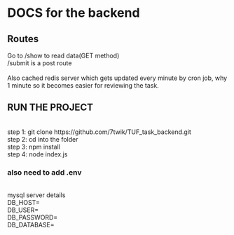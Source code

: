 <h1>DOCS for the backend</h1>

<h2>Routes</h2>
Go to /show to read data(GET method)<br/>
/submit is a post route<br/>
<br />
Also cached redis server which gets updated every minute by cron job, why 1 minute so it becomes easier for reviewing the task.<br/>



<h2>RUN THE PROJECT</h2><br/>
step 1: git clone https://github.com/7twik/TUF_task_backend.git <br/>
step 2: cd into the folder<br/>
step 3: npm install<br/>
step 4: node index.js <br/>

<h3>also need to add .env</h3><br/>
mysql server details <br/>
DB_HOST=<br/>
DB_USER=<br/>
DB_PASSWORD=<br/>
DB_DATABASE=<br/>

